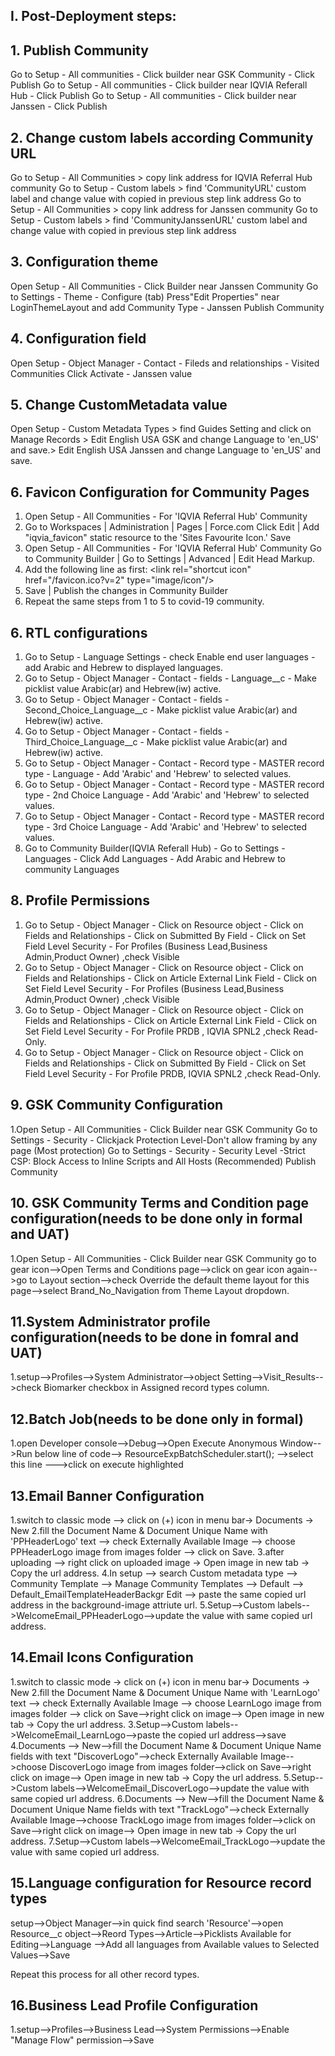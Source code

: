 ## I. Post-Deployment steps:

## 1. Publish Community
Go to Setup - All communities - Click builder near GSK Community - Click Publish
Go to Setup - All communities - Click builder near IQVIA Referall Hub - Click Publish
Go to Setup - All communities - Click builder near Janssen - Click Publish

## 2. Change custom labels according Community URL
Go to Setup - All Communities > copy link address for IQVIA Referral Hub community
Go to Setup - Custom labels > find 'CommunityURL' custom label and change value with copied in previous step link address
Go to Setup - All Communities > copy link address for Janssen community
Go to Setup - Custom labels > find 'CommunityJanssenURL' custom label and change value with copied in previous step link address

## 3. Configuration theme
Open Setup - All Communities - Click Builder near Janssen Community
Go to Settings - Theme - Configure (tab)
Press"Edit Properties" near LoginThemeLayout and add Community Type - Janssen
Publish Community

## 4. Configuration field
Open Setup - Object Manager - Contact - Fileds and relationships - Visited Communities
Click Activate - Janssen value

## 5. Change CustomMetadata value
Open Setup - Custom Metadata Types > find Guides Setting and click on Manage Records > Edit 	English USA GSK  and change Language to 'en_US' and save.> Edit English USA Janssen and change Language to 'en_US' and save.

## 6. Favicon Configuration for Community Pages
1. Open Setup - All Communities - For 'IQVIA Referral Hub' Community
2. Go to Workspaces | Administration | Pages | Force.com
   Click Edit | Add "iqvia_favicon" static resource to the 'Sites Favourite Icon.' Save
3. Open Setup - All Communities - For 'IQVIA Referral Hub' Community
    Go to Community Builder | Go to Settings | Advanced | Edit Head Markup. 
4. Add the following line as first: 
    \<link rel="shortcut icon" href="/favicon.ico?v=2" type="image/icon"/\>
5. Save | Publish the changes in Community Builder
6. Repeat the same steps from 1 to 5 to covid-19 community.

## 6. RTL configurations
1. Go to Setup - Language Settings - check Enable end user languages - add Arabic and Hebrew to         displayed languages.
2. Go to Setup - Object Manager - Contact - fields - Language__c - Make picklist value Arabic(ar)       and Hebrew(iw) active.
3. Go to Setup - Object Manager - Contact - fields - Second_Choice_Language__c - Make picklist value    Arabic(ar) and Hebrew(iw) active.
4. Go to Setup - Object Manager - Contact - fields - Third_Choice_Language__c - Make picklist value     Arabic(ar) and Hebrew(iw) active.
5. Go to Setup - Object Manager - Contact - Record type - MASTER record type - Language - Add           'Arabic' and 'Hebrew' to selected values.
6. Go to Setup - Object Manager - Contact - Record type - MASTER record type - 2nd Choice Language -    Add  'Arabic' and 'Hebrew' to selected values.
7. Go to Setup - Object Manager - Contact - Record type - MASTER record type - 3rd Choice Language -    Add  'Arabic' and 'Hebrew' to selected values.
8. Go to Community Builder(IQVIA Referall Hub) - Go to Settings - Languages - Click Add Languages -     Add Arabic and Hebrew to community Languages

## 8. Profile Permissions
1. Go to Setup - Object Manager - Click on Resource object - Click on Fields and Relationships - Click on Submitted By Field - Click on Set Field Level Security  - For Profiles (Business Lead,Business Admin,Product Owner) ,check Visible
2. Go to Setup - Object Manager - Click on Resource object - Click on Fields and Relationships - Click on Article External Link	 Field - Click on Set Field Level Security  - For Profiles (Business Lead,Business Admin,Product Owner) ,check Visible   
3. Go to Setup - Object Manager - Click on Resource object - Click on Fields and Relationships - Click on Article External Link	 Field - Click on Set Field Level Security  - For Profile PRDB , IQVIA SPNL2 ,check Read-Only. 
4. Go to Setup - Object Manager - Click on Resource object - Click on Fields and Relationships - Click on Submitted By Field - Click on Set Field Level Security  - For Profile PRDB, IQVIA SPNL2  ,check Read-Only. 



## 9. GSK Community Configuration

1.Open Setup - All Communities - Click Builder near GSK  Community
Go to Settings - Security - Clickjack Protection Level-Don't allow framing by any page (Most protection)
Go to Settings - Security - Security Level -Strict CSP: Block Access to Inline Scripts and All Hosts (Recommended)
Publish Community

## 10. GSK Community Terms and Condition page configuration(needs to be done only in formal and UAT)
1.Open Setup - All Communities - Click Builder near GSK  Community
go to gear icon-->Open Terms and Conditions page-->click on gear icon again-->go to Layout section-->check Override the default theme layout for this page-->select Brand_No_Navigation from 
Theme Layout dropdown.

## 11.System Administrator profile configuration(needs to be done in fomral and UAT)
1.setup-->Profiles-->System Administrator-->object Setting-->Visit_Results-->check Biomarker checkbox in Assigned record types column.

## 12.Batch Job(needs to be done only in formal)
1.open Developer console-->Debug-->Open Execute Anonymous Window-->Run below line of code-->
ResourceExpBatchScheduler.start();
-->select this line --->click on execute highlighted

## 13.Email Banner Configuration
1.switch to classic mode --> click on (+) icon in menu bar-> Documents -> New
2.fill the Document Name & Document Unique Name with 'PPHeaderLogo' text --> check Externally Available Image --> choose PPHeaderLogo image from images folder -->   click on Save.
3.after uploading --> right click on uploaded image -> Open image in new tab -> Copy the url address.
4.In setup --> search Custom metadata type --> Community Template  --> Manage Community Templates --> Default --> Default_EmailTemplateHeaderBackgr Edit  --> paste the same copied url address in the background-image attriute url.
5.Setup-->Custom labels-->WelcomeEmail_PPHeaderLogo-->update the value with same copied url address.

## 14.Email Icons Configuration
1.switch to classic mode -> click on (+) icon in menu bar-> Documents -> New
2.fill the Document Name & Document Unique Name with 'LearnLogo' text --> check Externally Available Image --> choose LearnLogo image from images folder -->   click on Save-->right click on image--> Open image in new tab -> Copy the url address.
3.Setup-->Custom labels-->WelcomeEmail_LearnLogo-->paste the copied url address-->save
4.Documents --> New-->fill the Document Name & Document Unique Name fields with text "DiscoverLogo"-->check Externally Available Image-->choose DiscoverLogo image from images folder-->click on Save-->right click on image--> Open image in new tab -> Copy the url address.
5.Setup-->Custom labels-->WelcomeEmail_DiscoverLogo-->update the value with same copied url address.
6.Documents --> New-->fill the Document Name & Document Unique Name fields with text "TrackLogo"-->check Externally Available Image-->choose TrackLogo image from images folder-->click on Save-->right click on image--> Open image in new tab -> Copy the url address.
7.Setup-->Custom labels-->WelcomeEmail_TrackLogo-->update the value with same copied url address.


## 15.Language configuration for Resource record types 

setup-->Object Manager-->in quick find search 'Resource'-->open Resource__c object-->Reord Types-->Article-->Picklists Available for Editing-->Language -->Add all languages from Available values to Selected Values-->Save

Repeat this process for all other record types.


## 16.Business Lead Profile Configuration
1.setup-->Profiles-->Business Lead-->System Permissions-->Enable  "Manage Flow"	 permission-->Save 